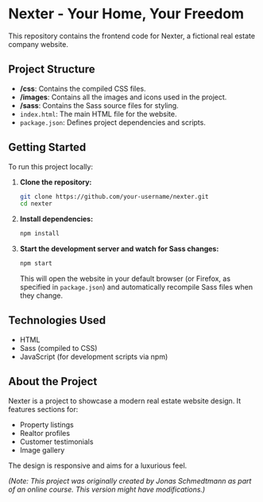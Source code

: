 # Nexter - Your Home, Your Freedom

This repository contains the frontend code for Nexter, a fictional real estate company website.

## Project Structure

- **/css**: Contains the compiled CSS files.
- **/images**: Contains all the images and icons used in the project.
- **/sass**: Contains the Sass source files for styling.
- `index.html`: The main HTML file for the website.
- `package.json`: Defines project dependencies and scripts.

## Getting Started

To run this project locally:

1.  **Clone the repository:**
    ```bash
    git clone https://github.com/your-username/nexter.git
    cd nexter
    ```
2.  **Install dependencies:**
    ```bash
    npm install
    ```
3.  **Start the development server and watch for Sass changes:**
    ```bash
    npm start
    ```
    This will open the website in your default browser (or Firefox, as specified in `package.json`) and automatically recompile Sass files when they change.

## Technologies Used

- HTML
- Sass (compiled to CSS)
- JavaScript (for development scripts via npm)

## About the Project

Nexter is a project to showcase a modern real estate website design. It features sections for:
- Property listings
- Realtor profiles
- Customer testimonials
- Image gallery

The design is responsive and aims for a luxurious feel.

*(Note: This project was originally created by Jonas Schmedtmann as part of an online course. This version might have modifications.)*